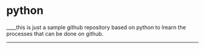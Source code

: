 # python
____this is just a sample github repository based on python to lrearn the processes that can be done on  github.
____
